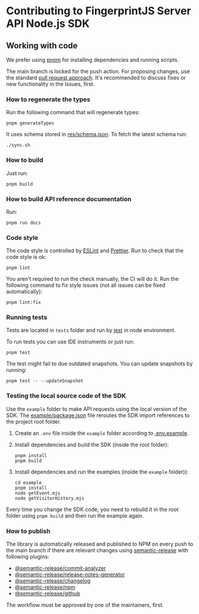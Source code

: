 # Contributing to FingerprintJS Server API Node.js SDK

## Working with code

We prefer using [pnpm](https://pnpmpkg.com/) for installing dependencies and running scripts.

The main branch is locked for the push action. For proposing changes, use the standard [pull request approach](https://docs.github.com/en/pull-requests/collaborating-with-pull-requests/proposing-changes-to-your-work-with-pull-requests/creating-a-pull-request). It's recommended to discuss fixes or new functionality in the Issues, first.

### How to regenerate the types

Run the following command that will regenerate types:

```shell
pnpm generateTypes
```

It uses schema stored in [res/schema.json](resources/fingerprint-server-api.yaml). To fetch the latest schema run:

```shell
./sync.sh
```

### How to build

Just run:

```shell
pnpm build
```

### How to build API reference documentation

Run:

```shell
pnpm run docs
```

### Code style

The code style is controlled by [ESLint](https://eslint.org/) and [Prettier](https://prettier.io/). Run to check that the code style is ok:

```shell
pnpm lint
```

You aren't required to run the check manually, the CI will do it. Run the following command to fix style issues (not all issues can be fixed automatically):

```shell
pnpm lint:fix
```

### Running tests

Tests are located in `tests` folder and run by [jest](https://jestjs.io/) in node environment.

To run tests you can use IDE instruments or just run:

```shell
pnpm test
```

The test might fail to due outdated snapshots. You can update snapshots by running: 

```shell
pnpm test -- --updateSnapshot
```

### Testing the local source code of the SDK

Use the `example` folder to make API requests using the local version of the SDK. The [example/package.json](./example/package.json) file reroutes the SDK import references to the project root folder.

1. Create an `.env` file inside the `example` folder according to [.env.example](/example/.env.example).
2. Install dependencies and build the SDK (inside the root folder):

   ```shell
   pnpm install
   pnpm build
   ```

3. Install dependencies and run the examples (inside the `example` folder)):

   ```shell
   cd example
   pnpm install
   node getEvent.mjs
   node getVisitorHistory.mjs
   ```

Every time you change the SDK code, you need to rebuild it in the root folder using `pnpm build` and then run the example again.

### How to publish

The library is automatically released and published to NPM on every push to the main branch if there are relevant changes using [semantic-release](https://github.com/semantic-release/semantic-release) with following plugins:

- [@semantic-release/commit-analyzer](https://github.com/semantic-release/commit-analyzer)
- [@semantic-release/release-notes-generator](https://github.com/semantic-release/release-notes-generator)
- [@semantic-release/changelog](https://github.com/semantic-release/changelog)
- [@semantic-release/npm](https://github.com/semantic-release/npm)
- [@semantic-release/github](https://github.com/semantic-release/github)

The workflow must be approved by one of the maintainers, first.
